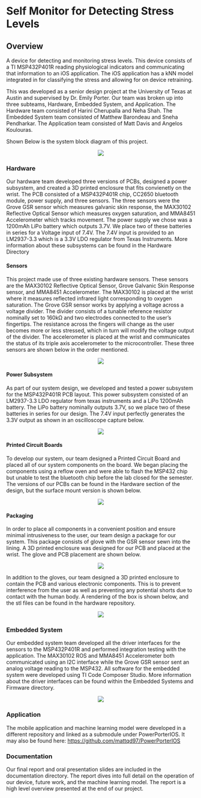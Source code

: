 # Self Monitor for Detecting Stress Levels

## Overview
A device for detecting and monitoring stress levels. This device consists of a TI MSP432P401R reading physiological indicators and communicating that information to an iOS application. The iOS application has a kNN model integrated in for classifying the stress and allowing for on device retraining.

This was developed as a senior design project at the University of Texas at Austin and supervised by Dr. Emily Porter. Our team was broken up into three subteams, Hardware, Embedded System, and Application. The Hardware team consisted of Harini Cherupalla and Neha Shah. The Embedded System team consisted of Matthew Barondeau and Sneha Pendharkar. The Application team consisted of Matt Davis and Angelos Koulouras.

Shown Below is the system block diagram of this project.

<p align="center">
  <img src="/Images/SystemBlockDiagram.png"
</p>

### Hardware
Our hardware team developed three versions of PCBs, designed a power subsystem, and created a 3D printed enclosure that fits convienetly on the wrist. The PCB consisted of a MSP432P401R chip, CC2650 bluetooth module, power supply, and three sensors. The three sensors were the Grove GSR sensor which measures galvanic skin response, the MAX30102 Reflective Optical Sensor which measures oxygen saturation, and MMA8451 Accelerometer which tracks movement. The power supply we chose was a 1200mAh LiPo battery which outputs 3.7V. We place two of these batteries in series for a Voltage input of 7.4V. The 7.4V input is provided to an LM2937-3.3 which is a 3.3V LDO regulator from Texas Instruments. More information about these subsystems can be found in the Hardware Directory

#### Sensors
This project made use of three existing hardware sensors. These sensors are the MAX30102 Reflective Optical Sensor, Grove Galvanic Skin Response sensor, and MMA8451 Accelerometer. The MAX30102 is placed at the wrist where it measures reflected infrared light corresponding to oxygen saturation. The Grove GSR sensor works by applying a voltage across a voltage divider. The divider consists of a tunable reference resistor nominally set to 160kΩ and two electrodes connected to the user’s fingertips. The resistance across the fingers will change as the user becomes more or less stressed, which in turn will modify the voltage output of the divider. The accelerometer is placed at the wrist and communicates the status of its triple axis accelerometer to the microcontroller. These three sensors are shown below in the order mentioned.

<p align="center">
  <img src="/Images/Sensors.png"
</p>

#### Power Subsystem
As part of our system design, we developed and tested a power subsystem for the MSP432P401R PCB layout. This power subsystem consisted of an LM2937-3.3 LDO regulator from texas instruments and a LiPo 1200mAh battery. The LiPo battery nominally outputs 3.7V, so we place two of these batteries in series for our design. The 7.4V input perfectly generates the 3.3V output as shown in an oscilloscope capture below.

<p align="center">
  <img src="/Images/PowerSupply.png"
</p>

#### Printed Circuit Boards
To develop our system, our team designed a Printed Circuit Board and placed all of our system components on the board. We began placing the components using a reflow oven and were able to flash the MSP432 chip but unable to test the bluetooth chip before the lab closed for the semester. The versions of our PCBs can be found in the Hardware section of the design, but the surface mount version is shown below.

<p align="center">
  <img src="/Images/PCB.png"
</p>

#### Packaging
In order to place all components in a convenient position and ensure minimal intrusiveness to the user, our team design a package for our system. This package consists of glove with the GSR sensor sewn into the lining. A 3D printed enclosure was designed for our PCB and placed at the wrist. The glove and PCB placement are shown below.

<p align="center">
  <img src="/Images/Glove.png"
</p>

In addition to the gloves, our team designed a 3D printed enclosure to contain the PCB and various electronic components. This is to prevent interference from the user as well as preventing any potential shorts due to contact with the human body. A rendering of the box is shown below, and the stl files can be found in the hardware repository.

<p align="center">
  <img src="/Images/Enclosure.png"
</p>


### Embedded System
Our embedded system team developed all the driver interfaces for the sensors to the MSP432P401R and performed integration testing with the application. The MAX30102 ROS and MMA8451 Accelerometer both communicated using an I2C interface while the Grove GSR sensor sent an analog voltage reading to the MSP432. All software for the embedded system were developed using TI Code Composer Studio. More information about the driver interfaces can be found within the Embedded Systems and Firmware directory.

<p align="center">
  <img src="/Images/EmbeddedDiagram.png"
</p>

### Application
The mobile application and machine learning model were developed in a different repository and linked as a submodule under PowerPorterIOS. It may also be found here: https://github.com/mattqd97/PowerPorterIOS

###  Documentation
Our final report and oral presentation slides are included in the documentation directory. The report dives into full detail on the operation of our device, future work, and the machine learning model. The report is a high level overview presented at the end of our project.
